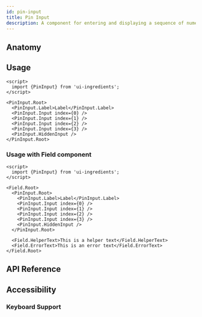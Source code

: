 ```yaml
---
id: pin-input
title: Pin Input
description: A component for entering and displaying a sequence of numeric or alphanumeric characters, often used for PINs or codes.
---
```


<demo>

## Anatomy

<anatomy>

## Usage

```svelte
<script>
  import {PinInput} from 'ui-ingredients';
</script>

<PinInput.Root>
  <PinInput.Label>Label</PinInput.Label>
  <PinInput.Input index={0} />
  <PinInput.Input index={1} />
  <PinInput.Input index={2} />
  <PinInput.Input index={3} />
  <PinInput.HiddenInput />
</PinInput.Root>
```

### Usage with Field component

```svelte
<script>
  import {PinInput} from 'ui-ingredients';
</script>

<Field.Root>
  <PinInput.Root>
    <PinInput.Label>Label</PinInput.Label>
    <PinInput.Input index={0} />
    <PinInput.Input index={1} />
    <PinInput.Input index={2} />
    <PinInput.Input index={3} />
    <PinInput.HiddenInput />
  </PinInput.Root>

  <Field.HelperText>This is a helper text</Field.HelperText>
  <Field.ErrorText>This is an error text</Field.ErrorText>
</Field.Root>
```

## API Reference

<api>

## Accessibility

### Keyboard Support

<keyboard-support>
